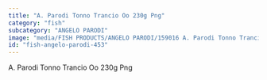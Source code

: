 ```yaml
---
title: "A. Parodi Tonno Trancio Oo 230g Png"
category: "fish"
subcategory: "ANGELO PARODI"
image: "media/FISH PRODUCTS/ANGELO PARODI/159016 A. Parodi Tonno Trancio OO 230g_PNG.png"
id: "fish-angelo-parodi-453"
---
```


A. Parodi Tonno Trancio Oo 230g Png
